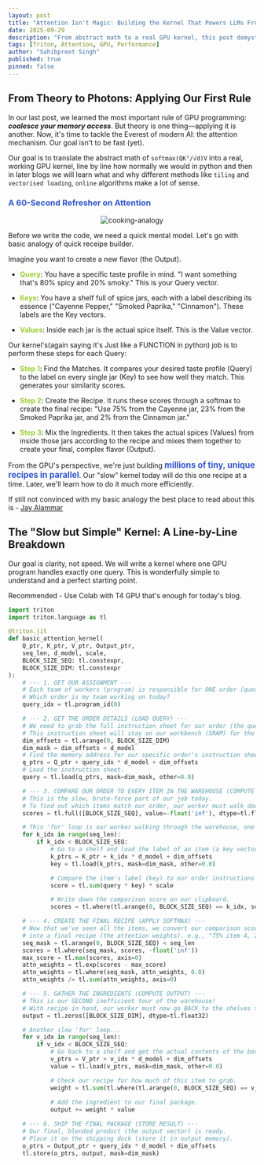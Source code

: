 ```yaml
---
layout: post
title: "Attention Isn't Magic: Building the Kernel That Powers LLMs From Scratch"
date: 2025-09-29
description: "From abstract math to a real GPU kernel, this post demystifies the attention mechanism by building it from scratch in Triton."
tags: [Triton, Attention, GPU, Performance]
author: "Sahibpreet Singh"
published: true
pinned: false
---
```


## From Theory to Photons: Applying Our First Rule
In our last post, we learned the most important rule of GPU programming: ***coalesce your memory access***. But theory is one thing—applying it is another. 
Now, it's time to tackle the Everest of modern AI: the attention mechanism. Our goal isn't to be fast (yet). 

Our goal is to translate the abstract math of `softmax(QKᵀ/√d)V` into a real, working GPU kernel, line by line how normally we would in python and then in later blogs we will learn what and why different methods like `tiling` and `vectorised loading`, `online` algorithms make a lot of sense.

### <span style="color: #3256cdff; font-weight: bold;">A 60-Second Refresher on Attention</span>
<div align="center">
  <img src="{{ site.baseurl }}/assets/blog-3-simple-attention/cooking.png" alt="cooking-analogy" style="max-width: 100%; height: auto;">
</div>

Before we write the code, we need a quick mental model.
Let's go with basic analogy of quick receipe builder.

Imagine you want to create a new flavor (the Output).
-  <span style="color: #9ACD32; font-weight: bold;">Query</span>: You have a specific taste profile in mind. "I want something that's 80% spicy and 20% smoky." This is your Query vector.

-  <span style="color: #9ACD32; font-weight: bold;">Keys</span>: You have a shelf full of spice jars, each with a label describing its essence ("Cayenne Pepper," "Smoked Paprika," "Cinnamon"). These labels are the Key vectors.

-  <span style="color: #9ACD32; font-weight: bold;">Values</span>: Inside each jar is the actual spice itself. This is the Value vector.

Our kernel's(again saying it's Just like a FUNCTION in python) job is to perform these steps for each Query:
-  <span style="color: #9ACD32; font-weight: bold;">Step 1</span>: Find the Matches. It compares your desired taste profile (Query) to the label on every single jar (Key) to see how well they match. This generates your similarity scores.

-  <span style="color: #9ACD32; font-weight: bold;">Step 2</span>: Create the Recipe. It runs these scores through a softmax to create the final recipe: "Use 75% from the Cayenne jar, 23% from the Smoked Paprika jar, and 2% from the Cinnamon jar."

-  <span style="color: #9ACD32; font-weight: bold;">Step 3</span>: Mix the Ingredients. It then takes the actual spices (Values) from inside those jars according to the recipe and mixes them together to create your final, complex flavor (Output).

From the GPU's perspective, we're just building <span style="color: #3256cdff; font-weight: bold; font-size: 1.2em;">millions of tiny, unique recipes in parallel</span>. Our "slow" kernel today will do this one recipe at a time. Later, we'll learn how to do it much more efficiently.

If still not convinced with my basic analogy the best place to read about this is - [Jay Alammar](https://jalammar.github.io/illustrated-transformer/)

## The "Slow but Simple" Kernel: A Line-by-Line Breakdown

Our goal is clarity, not speed. We will write a kernel where one GPU program handles exactly one query. This is wonderfully simple to understand and a perfect starting point.

Recommended - Use Colab with T4 GPU that's enough for today's blog.

```python
import triton
import triton.language as tl

@triton.jit
def basic_attention_kernel(
    Q_ptr, K_ptr, V_ptr, Output_ptr,
    seq_len, d_model, scale,
    BLOCK_SIZE_SEQ: tl.constexpr,
    BLOCK_SIZE_DIM: tl.constexpr
):
    # --- 1. GET OUR ASSIGNMENT ---
    # Each team of workers (program) is responsible for ONE order (query).
    # Which order is my team working on today?
    query_idx = tl.program_id(0)

    # --- 2. GET THE ORDER DETAILS (LOAD QUERY) ---
    # We need to grab the full instruction sheet for our order (the query vector).
    # This instruction sheet will stay on our workbench (SRAM) for the whole process.
    dim_offsets = tl.arange(0, BLOCK_SIZE_DIM)
    dim_mask = dim_offsets < d_model
    # Find the memory address for our specific order's instruction sheet.
    q_ptrs = Q_ptr + query_idx * d_model + dim_offsets
    # Load the instruction sheet.
    query = tl.load(q_ptrs, mask=dim_mask, other=0.0)

    # --- 3. COMPARE OUR ORDER TO EVERY ITEM IN THE WAREHOUSE (COMPUTE SCORES) ---
    # This is the slow, brute-force part of our job today.
    # To find out which items match our order, our worker must walk down EVERY aisle.
    scores = tl.full([BLOCK_SIZE_SEQ], value=-float('inf'), dtype=tl.float32)

    # This 'for' loop is our worker walking through the warehouse, one shelf at a time.
    for k_idx in range(seq_len):
        if k_idx < BLOCK_SIZE_SEQ:
            # Go to a shelf and load the label of an item (a key vector).
            k_ptrs = K_ptr + k_idx * d_model + dim_offsets
            key = tl.load(k_ptrs, mask=dim_mask, other=0.0)

            # Compare the item's label (key) to our order instructions (query).
            score = tl.sum(query * key) * scale

            # Write down the comparison score on our clipboard.
            scores = tl.where(tl.arange(0, BLOCK_SIZE_SEQ) == k_idx, score, scores)

    # --- 4. CREATE THE FINAL RECIPE (APPLY SOFTMAX) ---
    # Now that we've seen all the items, we convert our comparison scores
    # into a final recipe (the attention weights). e.g., "75% item A, 25% item B".
    seq_mask = tl.arange(0, BLOCK_SIZE_SEQ) < seq_len
    scores = tl.where(seq_mask, scores, -float('inf'))
    max_score = tl.max(scores, axis=0)
    attn_weights = tl.exp(scores - max_score)
    attn_weights = tl.where(seq_mask, attn_weights, 0.0)
    attn_weights /= tl.sum(attn_weights, axis=0)

    # --- 5. GATHER THE INGREDIENTS (COMPUTE OUTPUT) ---
    # This is our SECOND inefficient tour of the warehouse!
    # With recipe in hand, our worker must now go BACK to the shelves to get the actual items.
    output = tl.zeros([BLOCK_SIZE_DIM], dtype=tl.float32)

    # Another slow 'for' loop...
    for v_idx in range(seq_len):
        if v_idx < BLOCK_SIZE_SEQ:
            # Go back to a shelf and get the actual contents of the box (a value vector).
            v_ptrs = V_ptr + v_idx * d_model + dim_offsets
            value = tl.load(v_ptrs, mask=dim_mask, other=0.0)

            # Check our recipe for how much of this item to grab.
            weight = tl.sum(tl.where(tl.arange(0, BLOCK_SIZE_SEQ) == v_idx, attn_weights, 0.0))
            
            # Add the ingredient to our final package.
            output += weight * value

    # --- 6. SHIP THE FINAL PACKAGE (STORE RESULT) ---
    # Our final, blended product (the output vector) is ready.
    # Place it on the shipping dock (store it in output memory).
    o_ptrs = Output_ptr + query_idx * d_model + dim_offsets
    tl.store(o_ptrs, output, mask=dim_mask)
```
